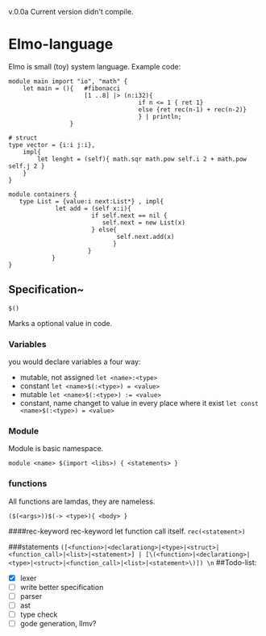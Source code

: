 <!--
@Author: Oskari Mieskolainen <oskari>
@Date:   2016Mar26
@Email:  oskuz@outlook.com
@Last modified by:   oskari
@Last modified time: 2016Mar27
-->
v.0.0a Current version didn't compile.


# Elmo-language
Elmo is small (toy) system language.
Example code:
```
module main import "io", "math" {
    let main = (){   #fibonacci
                     [1 ..8] |> (n:i32){
                                    if n <= 1 { ret 1}
                                    else {ret rec(n-1) + rec(n-2)}
                                    } | println;
                 }

# struct
type vector = {i:i j:i},
    impl{
        let lenght = (self){ math.sqr math.pow self.i 2 + math.pow self.j 2 }
    }
}   
```
```
module containers {
   type List = {value:i next:List*} , impl{
             let add = (self x:i){
                       if self.next == nil {
                          self.next = new List(x)
                       } else{
                              self.next.add(x)
                             }
                      }
            }
}
```
## Specification~
```
$()
```
Marks a optional value in code.

### Variables
you would declare variables a four way:
 * mutable, not assigned  ``` let <name>:<type> ```
 * constant ``` let <name>$(:<type>) = <value> ```
 * mutable ``` let <name>$(:<type>) := <value> ```
 * constant, name changet to value in every place where it exist ```let const <name>$(:<type>) = <value> ```

### Module
Module is basic namespace.
```
module <name> $(import <libs>) { <statements> }
```
### functions
All functions are lamdas, they are nameless.
```
($(<args>))$(-> <type>){ <body> }
```
####rec-keyword
rec-keyword let function call itself. ``` rec(<statement>) ```

###statements
    ```
    ([<function>|<declarationg>|<type>|<struct>|<function_call>|<list>|<statement>] | [\(<function>|<declarationg>|<type>|<struct>|<function_call>|<list>|<statement>\)]) \n
    ```
##Todo-list:
- [x] lexer
- [ ] write better specification
- [ ] parser
- [ ] ast
- [ ] type check
- [ ] gode generation, llmv?
